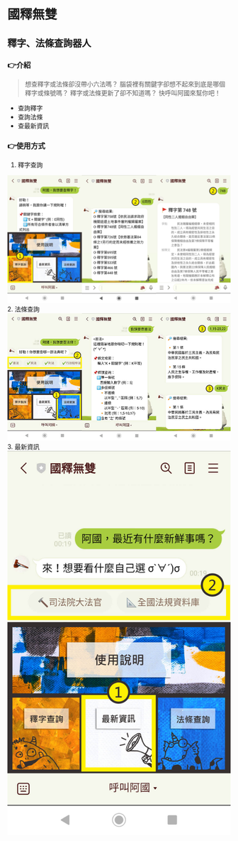 # 國釋無雙
## 釋字、法條查詢器人

### 👉介紹
> 想查釋字或法條卻沒帶小六法嗎？ 
> 腦袋裡有關鍵字卻想不起來到底是哪個釋字或條號嗎？ 
> 釋字或法條更新了卻不知道嗎？
快呼叫阿國來幫你吧！
* 查詢釋字
* 查詢法條
* 查最新資訊

### 👉使用方式
1. 釋字查詢
<img src="images/expon.jpg" alt="expon">
2. 法條查詢
<img src="images/lawNum.jpg" alt="lawNum">
3. 最新資訊
<img src="images/news.jpg" alt="news">


